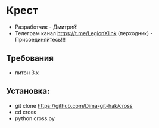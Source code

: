 # Крест
- Разработчик - Дмитрий!
- Телеграм канал https://t.me/LegionXlink (перходник) - Присоединяйтесь!!!


## Требования

- питон 3.x

## Установка:
- git clone https://github.com/Dima-git-hak/cross
- cd cross
- python cross.py